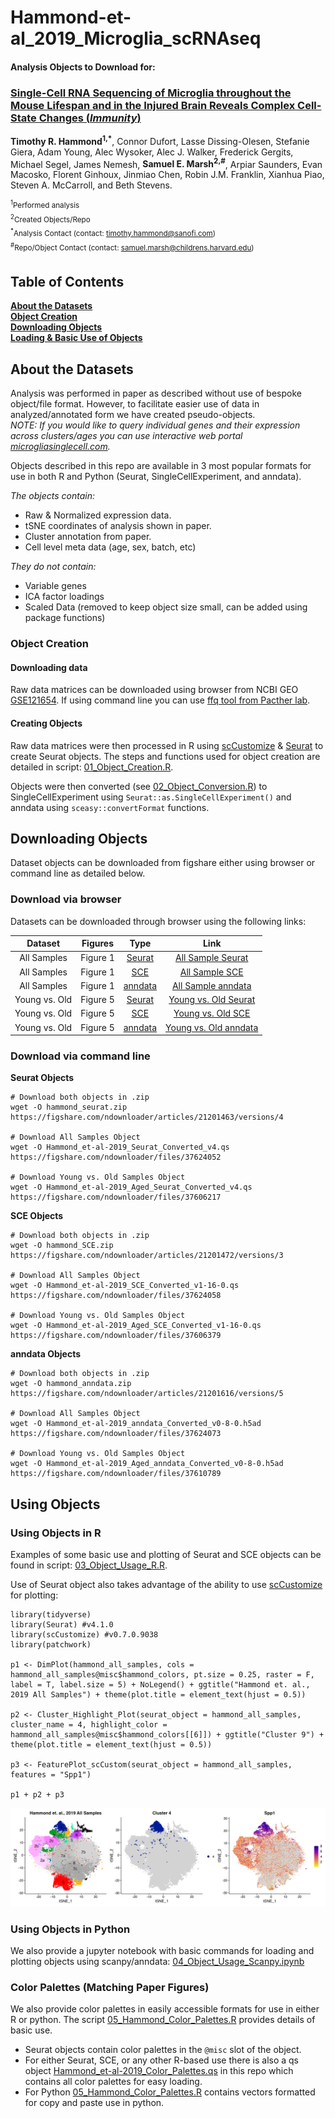 # Hammond-et-al_2019_Microglia_scRNAseq

#### Analysis Objects to Download for:  
### [**Single-Cell RNA Sequencing of Microglia throughout the Mouse Lifespan and in the Injured Brain Reveals Complex Cell-State Changes (*Immunity*)**](https://doi.org/10.1016/j.immuni.2018.11.004)  
**Timothy R. Hammond<sup>1,\*</sup>**, Connor Dufort, Lasse Dissing-Olesen, Stefanie Giera, Adam Young, Alec Wysoker, Alec J. Walker, Frederick Gergits, Michael Segel, James Nemesh, **Samuel E. Marsh<sup>2,\#</sup>**, Arpiar Saunders, Evan Macosko, Florent Ginhoux, Jinmiao Chen, Robin J.M. Franklin, Xianhua Piao, Steven A. McCarroll, and Beth Stevens.

<sup><sup>1</sup>Performed analysis</sup>   
<sup><sup>2</sup>Created Objects/Repo</sup>  
<sup><sup>\*</sup>Analysis Contact (contact: timothy.hammond@sanofi.com)</sup>  
<sup><sup>\#</sup>Repo/Object Contact (contact: samuel.marsh@childrens.harvard.edu)</sup>  

## Table of Contents  
**[About the Datasets](https://github.com/samuel-marsh/Hammond-et-al_2019_Microglia_scRNAseq#about-the-datasets)**  
**[Object Creation](https://github.com/samuel-marsh/Hammond-et-al_2019_Microglia_scRNAseq#object-creation)**  
**[Downloading Objects](https://github.com/samuel-marsh/Hammond-et-al_2019_Microglia_scRNAseq#downloading-objects)**  
**[Loading & Basic Use of Objects](https://github.com/samuel-marsh/Hammond-et-al_2019_Microglia_scRNAseq#using-objects)**  


##  About the Datasets  
Analysis was performed in paper as described without use of bespoke object/file format.  However, to facilitate easier use of data in analyzed/annotated form we have created pseudo-objects.  
*NOTE: If you would like to query individual genes and their expression across clusters/ages you can use interactive web portal [microgliasinglecell.com](https://microgliasinglecell.com).*  

Objects described in this repo are available in 3 most popular formats for use in both R and Python (Seurat, SingleCellExperiment, and anndata).  

*The objects contain:*
- Raw & Normalized expression data.
- tSNE coordinates of analysis shown in paper.  
- Cluster annotation from paper.  
- Cell level meta data (age, sex, batch, etc)

*They do not contain:*
- Variable genes
- ICA factor loadings
- Scaled Data (removed to keep object size small, can be added using package functions)

### Object Creation  
#### Downloading data
Raw data matrices can be downloaded using browser from NCBI GEO [GSE121654](https://www.ncbi.nlm.nih.gov/geo/download/?acc=GSE121654&format=file).  If using command line you can use [ffq tool from Pacther lab](https://github.com/pachterlab/ffq).  


#### Creating Objects  
Raw data matrices were then processed in R using [scCustomize](https://samuel-marsh.github.io/scCustomize/) & [Seurat](https://github.com/satijalab/seurat) to create Seurat objects.  The steps and functions used for object creation are detailed in script: [01_Object_Creation.R](https://github.com/samuel-marsh/Hammond-et-al_2019_Microglia_scRNAseq/blob/main/01_Object_Creation.R).  


Objects were then converted (see [02_Object_Conversion.R](https://github.com/samuel-marsh/Hammond-et-al_2019_Microglia_scRNAseq/blob/main/02_Object_Conversion.R)) to SingleCellExperiment using `Seurat::as.SingleCellExperiment()` and anndata using `sceasy::convertFormat` functions.


## Downloading Objects  
Dataset objects can be downloaded from figshare either using browser or command line as detailed below.  

### Download via browser  
Datasets can be downloaded through browser using the following links:  

| Dataset | Figures | Type | Link |
| :-----: | :-----: | :------: | :------------: |
| All Samples | Figure 1 | [Seurat](https://github.com/satijalab/seurat/wiki/Seurat) | [All Sample Seurat](https://figshare.com/ndownloader/files/37624052) |
| All Samples | Figure 1 | [SCE](https://bioconductor.org/packages/release/bioc/html/SingleCellExperiment.html) | [All Sample SCE](https://figshare.com/ndownloader/files/37624058) |
| All Samples | Figure 1 | [anndata](https://anndata.readthedocs.io/en/latest/) | [All Sample anndata](https://figshare.com/ndownloader/files/37624073) |
| Young vs. Old | Figure 5 | [Seurat](https://github.com/satijalab/seurat/wiki/Seurat) | [Young vs. Old Seurat](https://figshare.com/ndownloader/files/37606217) |
| Young vs. Old | Figure 5 | [SCE](https://bioconductor.org/packages/release/bioc/html/SingleCellExperiment.html) | [Young vs. Old SCE](https://figshare.com/ndownloader/files/37606379) |
| Young vs. Old | Figure 5 | [anndata](https://anndata.readthedocs.io/en/latest/) | [Young vs. Old anndata](https://figshare.com/ndownloader/files/37610789) |

### Download via command line
**Seurat Objects**
```
# Download both objects in .zip
wget -O hammond_seurat.zip https://figshare.com/ndownloader/articles/21201463/versions/4

# Download All Samples Object
wget -O Hammond_et-al-2019_Seurat_Converted_v4.qs https://figshare.com/ndownloader/files/37624052

# Download Young vs. Old Samples Object
wget -O Hammond_et-al-2019_Aged_Seurat_Converted_v4.qs https://figshare.com/ndownloader/files/37606217
```

**SCE Objects**
```
# Download both objects in .zip
wget -O hammond_SCE.zip https://figshare.com/ndownloader/articles/21201472/versions/3

# Download All Samples Object
wget -O Hammond_et-al-2019_SCE_Converted_v1-16-0.qs https://figshare.com/ndownloader/files/37624058

# Download Young vs. Old Samples Object
wget -O Hammond_et-al-2019_Aged_SCE_Converted_v1-16-0.qs https://figshare.com/ndownloader/files/37606379
```

**anndata Objects**
```
# Download both objects in .zip
wget -O hammond_anndata.zip https://figshare.com/ndownloader/articles/21201616/versions/5

# Download All Samples Object
wget -O Hammond_et-al-2019_anndata_Converted_v0-8-0.h5ad https://figshare.com/ndownloader/files/37624073

# Download Young vs. Old Samples Object
wget -O Hammond_et-al-2019_Aged_anndata_Converted_v0-8-0.h5ad https://figshare.com/ndownloader/files/37610789
```

## Using Objects  
### Using Objects in R
Examples of some basic use and plotting of Seurat and SCE objects can be found in script: [03_Object_Usage_R.R](https://github.com/samuel-marsh/Hammond-et-al_2019_Microglia_scRNAseq/blob/main/03_Object_Usage_R.R).

Use of Seurat object also takes advantage of the ability to use [scCustomize](https://samuel-marsh.github.io/scCustomize/) for plotting:
```
library(tidyverse)
library(Seurat) #v4.1.0
library(scCustomize) #v0.7.0.9038
library(patchwork)

p1 <- DimPlot(hammond_all_samples, cols = hammond_all_samples@misc$hammond_colors, pt.size = 0.25, raster = F, label = T, label.size = 5) + NoLegend() + ggtitle("Hammond et. al., 2019 All Samples") + theme(plot.title = element_text(hjust = 0.5))

p2 <- Cluster_Highlight_Plot(seurat_object = hammond_all_samples, cluster_name = 4, highlight_color = hammond_all_samples@misc$hammond_colors[[6]]) + ggtitle("Cluster 9") + theme(plot.title = element_text(hjust = 0.5))

p3 <- FeaturePlot_scCustom(seurat_object = hammond_all_samples, features = "Spp1")

p1 + p2 + p3
```
![](Seurat_Plotting.png)

### Using Objects in Python  
We also provide a jupyter notebook with basic commands for loading and plotting objects using scanpy/anndata: [04_Object_Usage_Scanpy.ipynb](https://github.com/samuel-marsh/Hammond-et-al_2019_Microglia_scRNAseq/blob/main/04_Object_Usage_Scanpy.ipynb)

### Color Palettes (Matching Paper Figures)
We also provide color palettes in easily accessible formats for use in either R or python.  The script [05_Hammond_Color_Palettes.R](https://github.com/samuel-marsh/Hammond-et-al_2019_Microglia_scRNAseq/blob/main/05_Hammond_Color_Palettes.R) provides details of basic use.  
- Seurat objects contain color palettes in the `@misc` slot of the object.
- For either Seurat, SCE, or any other R-based use there is also a qs object [Hammond_et-al-2019_Color_Palettes.qs](https://github.com/samuel-marsh/Hammond-et-al_2019_Microglia_scRNAseq/blob/main/Hammond_et-al-2019_Color_Palettes.qs) in this repo which contains all color palettes for easy loading.
- For Python [05_Hammond_Color_Palettes.R](https://github.com/samuel-marsh/Hammond-et-al_2019_Microglia_scRNAseq/blob/main/05_Hammond_Color_Palettes.R) contains vectors formatted for copy and paste use in python.
